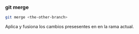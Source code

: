 ###  git merge

```bash
git merge <the-other-branch>
```

Aplica y fusiona los cambios presesentes en <the-other-branch> en la rama actual.